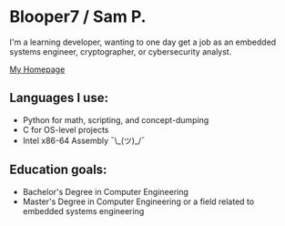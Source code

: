 # Blooper7 / Sam P.

I'm a learning developer, wanting to one day get a job as an embedded systems engineer, cryptographer, or cybersecurity analyst.

[My Homepage](https://blooper7.github.io)

## Languages I use:
- Python for math, scripting, and concept-dumping
- C for OS-level projects
- Intel x86-64 Assembly ¯\\\_(ツ)\_/¯

## Education goals:
- Bachelor's Degree in Computer Engineering
- Master's Degree in Computer Engineering or a field related to embedded systems engineering

